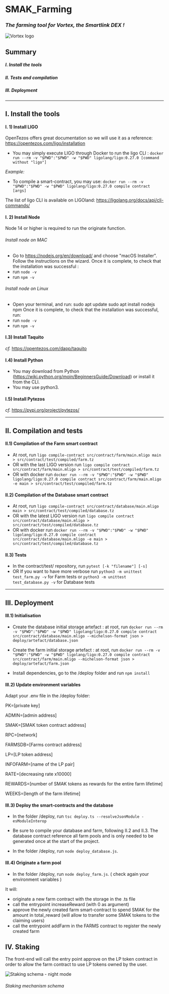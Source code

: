 # SMAK_Farming
### *The farming tool for Vortex, the Smartlink DEX !*

![Vortex logo](https://gateway.pinata.cloud/ipfs/QmSMzh5JEuPgPNHns9Svk25aPwQn2NtR1TFkd7n3mj2Ktp)



## Summary

##### I. Install the tools

##### II. Tests and compilation

##### III. Deployment

---

## I. Install the tools

#### I. 1) Install LIGO

OpenTezos offers great documentation so we will use it as a reference:
https://opentezos.com/ligo/installation

- You may simply execute LIGO through Docker to run the ligo CLI : 
`docker run --rm -v "$PWD":"$PWD" -w "$PWD" ligolang/ligo:0.27.0 [command without "ligo"]`

_Example:_
- To compile a smart-contract, you may use: 
`docker run --rm -v "$PWD":"$PWD" -w "$PWD" ligolang/ligo:0.27.0 compile contract [args]`

The list of ligo CLI is available on LIGOland:
https://ligolang.org/docs/api/cli-commands/

#### I. 2) Install Node
Node 14 or higher is required to run the originate function.

###### Install node on MAC
- Go to https://nodejs.org/en/download/ and choose "macOS Installer".
Follow the instructions on the wizard.
Once it is complete, to check that the installation was successful :
- run `node -v`
- run `npm -v`


###### Install node on Linux
- Open your terminal, and run:
sudo apt update
sudo apt install nodejs npm
Once it is complete, to check that the installation was successful, run:
- run `node -v`
- run `npm -v`

#### I.3) Install Taquito

_cf._ https://opentezos.com/dapp/taquito

#### I.4) Install Python

- You may download from Python (https://wiki.python.org/moin/BeginnersGuide/Download) or install it from the CLI.
- You may use python3.

#### I.5) Install Pytezos

_cf._ https://pypi.org/project/pytezos/


---

## II. Compilation and tests

#### II.1) Compilation of the Farm smart contract 

- At root, run `ligo compile-contract src/contract/farm/main.mligo main > src/contract/test/compiled/farm.tz`
- OR with the last LIGO version run `ligo compile contract src/contract/farm/main.mligo > src/contract/test/compiled/farm.tz`
- OR with docker run `docker run --rm -v "$PWD":"$PWD" -w "$PWD" ligolang/ligo:0.27.0 compile contract src/contract/farm/main.mligo -e main > src/contract/test/compiled/farm.tz`

#### II.2) Compilation of the Database smart contract

- At root, run `ligo compile-contract src/contract/database/main.mligo main > src/contract/test/compiled/database.tz`
- OR with the latest LIGO version run `ligo compile contract src/contract/database/main.mligo > src/contract/test/compiled/database.tz`
- OR with docker run `docker run --rm -v "$PWD":"$PWD" -w "$PWD" ligolang/ligo:0.27.0 compile contract src/contract/database/main.mligo -e main > src/contract/test/compiled/database.tz`

#### II.3) Tests

- In the contract/test/ repository, run `pytest [-k "filename"] [-s]`
- OR If you want to have more verbose run `python3 -m unittest test_farm.py -v` for Farm tests or `python3 -m unittest test_database.py -v` for Database tests

---

## III. Deployment

#### III.1) Initialisation

* Create the database initial storage artefact : at root, run `docker run --rm -v "$PWD":"$PWD" -w "$PWD" ligolang/ligo:0.27.0 compile contract src/contract/database/main.mligo --michelson-format json > deploy/artefact/database.json`

* Create the farm initial storage artefact : at root, run `docker run --rm -v "$PWD":"$PWD" -w "$PWD" ligolang/ligo:0.27.0 compile contract src/contract/farm/main.mligo --michelson-format json > deploy/artefact/farm.json`

* Install dependencies, go to the /deploy folder and run `npm install`

#### III.2) Update environment variables

Adapt your .env file in the /deploy folder:

PK=[private key]

ADMIN=[admin address]

SMAK=[SMAK token contract address]

RPC=[network]

FARMSDB=[Farms contract address]

LP=[LP token address]

INFOFARM=[name of the LP pair]

RATE=[decreasing rate x10000]

REWARDS=[number of SMAK tokens as rewards for the entire farm lifetime]

WEEKS=[length of the farm lifetime]

#### III.3) Deploy the smart-contracts and the database

- In the folder /deploy, run `tsc deploy.ts --resolveJsonModule -esModuleInterop`

- Be sure to compile your database and farm, following  II.2 and  II.3. The database contract reference all farm pools and is only needed to be generated once at the start of the project.

- In the folder /deploy, run `node deploy_database.js`.

#### III.4) Originate a farm pool

- In the folder /deploy, run `node deploy_farm.js`. ( check again your environment variables )

It will:
* originate a new farm contract with the storage in the .ts file
* call the entrypoint increaseReward (with 0 as argument)
* approve the newly created farm smart-contract to spend SMAK for the amount in total_reward (will allow to transfer some SMAK tokens to the claiming users)
* call the entrypoint addFarm in the FARMS contract to register the newly created farm

## IV. Staking

The front-end will call the entry point approve on the LP token contract in order to allow the farm contract to use LP tokens owned by the user.

[//]: # "https://i.ibb.co/1XdhScd/Smartlink-Farm-dark.png"
![Staking schema - night mode](https://i.ibb.co/zP9Rxtg/Smartlink-Farm-light.png)
###### Staking mechanism schema